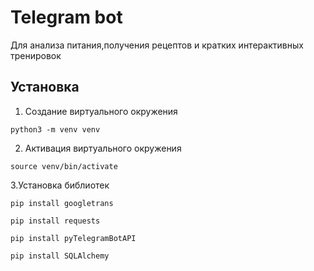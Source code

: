 # Telegram bot
Для анализа питания,получения рецептов и кратких интерактивных тренировок

## Установка
1. Создание виртуального окружения

```python3 -m venv venv```

2. Активация виртуального окружения

```source venv/bin/activate```

3.Установка библиотек

```pip install googletrans```

```pip install requests```

```pip install pyTelegramBotAPI```

```pip install SQLAlchemy```




